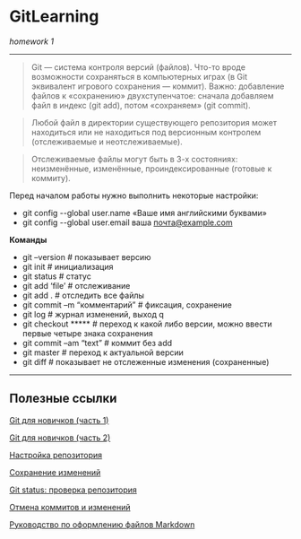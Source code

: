 # GitLearning
*homework 1*
***
> Git — система контроля версий (файлов). Что-то вроде возможности сохраняться в компьютерных играх (в Git эквивалент игрового сохранения — коммит). 
> Важно: добавление файлов к «сохранению» двухступенчатое: сначала добавляем файл в индекс (git add), потом «сохраняем» (git commit).

> Любой файл в директории существующего репозитория может находиться или не находиться под версионным контролем (отслеживаемые и неотслеживаемые).

> Отслеживаемые файлы могут быть в 3-х состояниях: неизменённые, изменённые, проиндексированные (готовые к коммиту).

Перед началом работы нужно выполнить некоторые настройки:
* git config --global user.name «Ваше имя английскими буквами» 
* git config --global user.email ваша почта@example.com

**Команды**
- git –version  # показывает версию
- git init # инициализация
- git status # статус
- git add  ‘file’ # отслеживание
- git add . # отследить все файлы
- git commit –m “комментарий” # фиксация, сохранение
- git log # журнал изменений, выход q
- git checkout ***** # переход к какой либо версии, можно ввести первые четыре знака сохранения
- git commit –am “text” # коммит без add
- git master # переход к актуальной версии
- git diff # показывает не отслеженные изменения (сохраненные)

***
## Полезные ссылки
[Git для новичков (часть 1)](https://habr.com/ru/post/541258/)

[Git для новичков (часть 2)](https://habr.com/ru/post/542616/)

[Настройка репозитория](https://www.atlassian.com/ru/git/tutorials/setting-up-a-repository)

[Сохранение изменений](https://www.atlassian.com/ru/git/tutorials/saving-changes)

[Git status: проверка репозитория](https://www.atlassian.com/ru/git/tutorials/inspecting-a-repository)

[Отмена коммитов и изменений ](https://www.atlassian.com/ru/git/tutorials/undoing-changes)

[Руководство по оформлению файлов Markdown](https://gist.github.com/Jekins/2bf2d0638163f1294637#Links)
